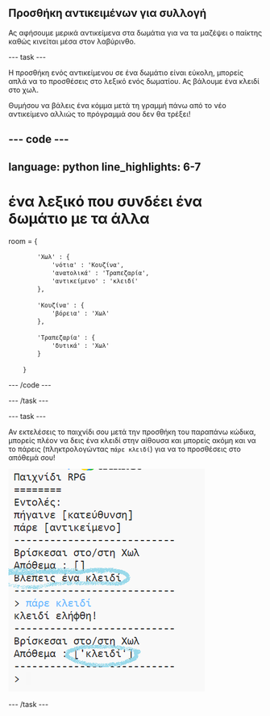 ## Προσθήκη αντικειμένων για συλλογή

Ας αφήσουμε μερικά αντικείμενα στα δωμάτια για να τα μαζέψει ο παίκτης καθώς κινείται μέσα στον λαβύρινθο.

--- task ---

Η προσθήκη ενός αντικείμενου σε ένα δωμάτιο είναι εύκολη, μπορείς απλά να το προσθέσεις στο λεξικό ενός δωματίου. Ας βάλουμε ένα κλειδί στο χωλ.

Θυμήσου να βάλεις ένα κόμμα μετά τη γραμμή πάνω από το νέο αντικείμενο αλλιώς το πρόγραμμά σου δεν θα τρέξει!

--- code ---
---
language: python
line_highlights: 6-7
---
# ένα λεξικό που συνδέει ένα δωμάτιο με τα άλλα
room = {

            'Χωλ' : {
                'νότια' : 'Κουζίνα',
                'ανατολικά' : 'Τραπεζαρία',
                'αντικείμενο' : 'κλειδί'
            },
    
            'Κουζίνα' : {
                'βόρεια' : 'Χωλ'
            },
    
            'Τραπεζαρία' : {
                'δυτικά' : 'Χωλ'
            }
    
        }
--- /code ---

--- /task ---

--- task ---

Αν εκτελέσεις το παιχνίδι σου μετά την προσθήκη του παραπάνω κώδικα, μπορείς πλέον να δεις ένα κλειδί στην αίθουσα και μπορείς ακόμη και να το πάρεις (πληκτρολογώντας `πάρε κλειδί`) για να το προσθέσεις στο απόθεμά σου!

![screenshot](images/rpg-key-test.png)

--- /task ---